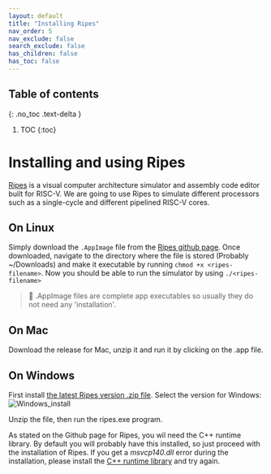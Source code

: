 ```yaml
---
layout: default
title: "Installing Ripes"
nav_order: 5
nav_exclude: false
search_exclude: false
has_children: false
has_toc: false
---
```



## Table of contents
{: .no_toc .text-delta }

1. TOC
{:toc}

# Installing and using Ripes
[Ripes](https://github.com/mortbopet/Ripes) is a visual computer architecture simulator and assembly code editor built for RISC-V. We are going to use Ripes to simulate different processors such as a single-cycle and different pipelined RISC-V cores.


## On Linux
Simply download the `.AppImage` file from the [Ripes github page](https://github.com/mortbopet/Ripes/releases). Once downloaded, navigate to the directory where the file is stored (Probably ~/Downloads) and make it executable by running `chmod +x <ripes-filename>`. Now you should be able to run the simulator by using `./<ripes-filename>`

> :pencil: .AppImage files are complete app executables so usually they do not need any 'installation'.

## On Mac
Download the release for Mac, unzip it and run it by clicking on the .app file.

## On Windows
First install [the latest Ripes version .zip file](https://github.com/mortbopet/Ripes/releases). Select the version for Windows:
![Windows_install](/tutorials/img/windows-rars-install.png "Installation of RARS on Windows")

Unzip the file, then run the ripes.exe program.

As stated on the Github page for Ripes, you wil need the C++ runtime library. By default you will probably have this installed, so just proceed with the installation of Ripes. If you get a *msvcp140.dll* error during the installation, please install the [C++ runtime library](https://www.microsoft.com/en-us/download/details.aspx?id=48145) and try again.
